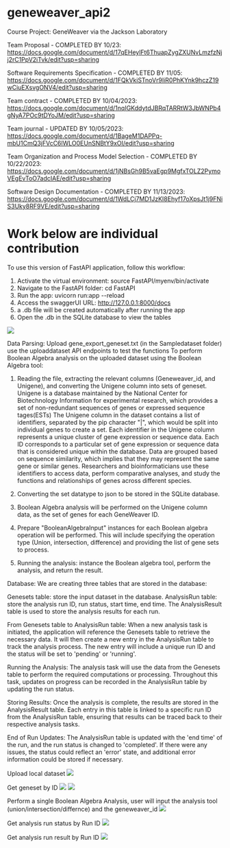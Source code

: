 # geneweaver_api2
Course Project: GeneWeaver via the Jackson Laboratory

Team Proposal - COMPLETED BY 10/23: 
https://docs.google.com/document/d/17qEHeylFt6ThuapZygZXUNvLmzfzNjj2rC1PpV2iTvk/edit?usp=sharing

Software Requirements Specification - COMPLETED BY 11/05: 
https://docs.google.com/document/d/1FQkVkiSTnoVr9IiR0PhKYnk9hczZ19wCiuEXsvgONV4/edit?usp=sharing

Team contract - COMPLETED BY 10/04/2023: 
https://docs.google.com/document/d/1nqIGKddytdJBRqTARRtW3JbWNPb4gNyA7POc9tDYoJM/edit?usp=sharing

Team journal - UPDATED BY 10/05/2023: 
https://docs.google.com/document/d/1BageM1DAPPq-mbU1CmQ3jFVcC6lWLO0EUnSNBtY9xOI/edit?usp=sharing

Team Organization and Process Model Selection - COMPLETED BY 10/22/2023: 
https://docs.google.com/document/d/1jNBsGh9B5vaEgp9MgfxTOLZ2PymoVEgEvToO7adcIAE/edit?usp=sharing

Software Design Documentation - COMPLETED BY 11/13/2023: 
https://docs.google.com/document/d/1WdLCj7MD1JzKI8Ehyf17oXpsJt1j9FNiS3Uky8RF9VE/edit?usp=sharing

# Work below are individual contribution

To use this version of FastAPI application, follow this workflow:
1. Activate the virtual environment: source FastAPI/myenv/bin/activate
2. Navigate to the FastAPI folder: cd FastAPI
3. Run the app: uvicorn run:app --reload 
4. Access the swaggerUI URL: http://127.0.0.1:8000/docs
5. a .db file will be created automatically after running the app
6. Open the .db in the SQLite database to view the tables

![](FastAPI/Readme_image/Picture1.png)

Data Parsing:
Upload gene_export_geneset.txt (in the Sampledataset folder) use the uploaddataset API endpoints to test the functions
To perform Boolean Algebra analysis on the uploaded dataset using the Boolean Algebra tool:
1.	Reading the file, extracting the relevant columns (Geneweaver_id, and Unigene), and converting the Unigene column into sets of geneset.
Unigene is a database maintained by the National Center for Biotechnology Information for experimental research, which provides a set of non-redundant sequences of genes or expressed sequence tages(ESTs)
The Unigene column in the dataset contains a list of identifiers, separated by the pip character "|", which would be split into individual genes to create a set.
Each identifier in the Unigene column represents a unique cluster of gene expression or sequence data.
Each ID corresponds to a particular set of gene expression or sequence data that is considered unique within the database. 
Data are grouped based on sequence similarity, which implies that they may represent the same gene or similar genes.
Researchers and bioinformaticians use these identifiers to access data, perform comparative analyses, and study the functions and relationships of genes across different species.

2.	Converting the set datatype to json to be stored in the SQLite database.
3.	Boolean Algebra analysis will be performed on the Unigene column data, as the set of genes for each GeneWeaver ID.
4.	Prepare "BooleanAlgebraInput" instances for each Boolean algebra operation will be performed.
    This will include specifying the operation type (Union, intersection, difference) and providing the list of gene sets to process.
5.	Running the analysis: instance the Boolean algebra tool, perform the analysis, and return the result.

Database:
We are creating three tables that are stored in the database:

Genesets table: store the input dataset in the database.
AnalysisRun table: store the analysis run ID, run status, start time, end time.
The AnalysisResult table is used to store the analysis results for each run.

From Genesets table to AnalysisRun table: 
When a new analysis task is initiated, the application will reference the Genesets table to retrieve the necessary data. 
It will then create a new entry in the AnalysisRun table to track the analysis process. 
The new entry will include a unique run ID and the status will be set to 'pending' or 'running'.

Running the Analysis: 
The analysis task will use the data from the Genesets table to perform the required computations or processing. 
Throughout this task, updates on progress can be recorded in the AnalysisRun table by updating the run status.

Storing Results: 
Once the analysis is complete, the results are stored in the AnalysisResult table. 
Each entry in this table is linked to a specific run ID from the AnalysisRun table, ensuring that results can be traced back to their respective analysis tasks.

End of Run Updates: 
The AnalysisRun table is updated with the 'end time' of the run, and the run status is changed to 'completed'. 
If there were any issues, the status could reflect an 'error' state, and additional error information could be stored if necessary.

Upload local dataset
![](FastAPI/Readme_image/Picture2.png)

Get geneset by ID
![](FastAPI/Readme_image/Picture3.png)
![](FastAPI/Readme_image/Picture4.png)

Perform a single Boolean Algebra Analysis, user will input the analysis tool (union/intersection/differnce) and the geneweaver_id
![](FastAPI/Readme_image/Picture5.png)

Get analysis run status by Run ID
![](FastAPI/Readme_image/Picture6.png)

Get analysis run result by Run ID
![](FastAPI/Readme_image/Picture7.png)
















